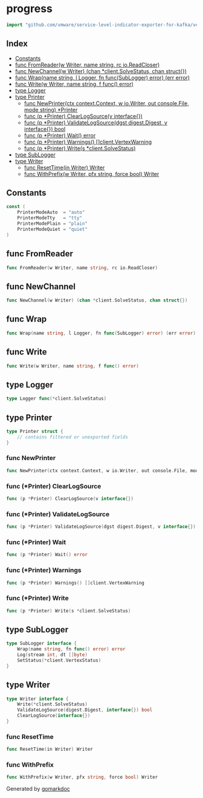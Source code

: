 <!-- Code generated by gomarkdoc. DO NOT EDIT -->

# progress

```go
import "github.com/vmware/service-level-indicator-exporter-for-kafka/vendor/github.com/docker/buildx/util/progress"
```

## Index

- [Constants](<#constants>)
- [func FromReader(w Writer, name string, rc io.ReadCloser)](<#func-fromreader>)
- [func NewChannel(w Writer) (chan *client.SolveStatus, chan struct{})](<#func-newchannel>)
- [func Wrap(name string, l Logger, fn func(SubLogger) error) (err error)](<#func-wrap>)
- [func Write(w Writer, name string, f func() error)](<#func-write>)
- [type Logger](<#type-logger>)
- [type Printer](<#type-printer>)
  - [func NewPrinter(ctx context.Context, w io.Writer, out console.File, mode string) *Printer](<#func-newprinter>)
  - [func (p *Printer) ClearLogSource(v interface{})](<#func-printer-clearlogsource>)
  - [func (p *Printer) ValidateLogSource(dgst digest.Digest, v interface{}) bool](<#func-printer-validatelogsource>)
  - [func (p *Printer) Wait() error](<#func-printer-wait>)
  - [func (p *Printer) Warnings() []client.VertexWarning](<#func-printer-warnings>)
  - [func (p *Printer) Write(s *client.SolveStatus)](<#func-printer-write>)
- [type SubLogger](<#type-sublogger>)
- [type Writer](<#type-writer>)
  - [func ResetTime(in Writer) Writer](<#func-resettime>)
  - [func WithPrefix(w Writer, pfx string, force bool) Writer](<#func-withprefix>)


## Constants

```go
const (
    PrinterModeAuto  = "auto"
    PrinterModeTty   = "tty"
    PrinterModePlain = "plain"
    PrinterModeQuiet = "quiet"
)
```

## func FromReader

```go
func FromReader(w Writer, name string, rc io.ReadCloser)
```

## func NewChannel

```go
func NewChannel(w Writer) (chan *client.SolveStatus, chan struct{})
```

## func Wrap

```go
func Wrap(name string, l Logger, fn func(SubLogger) error) (err error)
```

## func Write

```go
func Write(w Writer, name string, f func() error)
```

## type Logger

```go
type Logger func(*client.SolveStatus)
```

## type Printer

```go
type Printer struct {
    // contains filtered or unexported fields
}
```

### func NewPrinter

```go
func NewPrinter(ctx context.Context, w io.Writer, out console.File, mode string) *Printer
```

### func \(\*Printer\) ClearLogSource

```go
func (p *Printer) ClearLogSource(v interface{})
```

### func \(\*Printer\) ValidateLogSource

```go
func (p *Printer) ValidateLogSource(dgst digest.Digest, v interface{}) bool
```

### func \(\*Printer\) Wait

```go
func (p *Printer) Wait() error
```

### func \(\*Printer\) Warnings

```go
func (p *Printer) Warnings() []client.VertexWarning
```

### func \(\*Printer\) Write

```go
func (p *Printer) Write(s *client.SolveStatus)
```

## type SubLogger

```go
type SubLogger interface {
    Wrap(name string, fn func() error) error
    Log(stream int, dt []byte)
    SetStatus(*client.VertexStatus)
}
```

## type Writer

```go
type Writer interface {
    Write(*client.SolveStatus)
    ValidateLogSource(digest.Digest, interface{}) bool
    ClearLogSource(interface{})
}
```

### func ResetTime

```go
func ResetTime(in Writer) Writer
```

### func WithPrefix

```go
func WithPrefix(w Writer, pfx string, force bool) Writer
```



Generated by [gomarkdoc](<https://github.com/princjef/gomarkdoc>)
